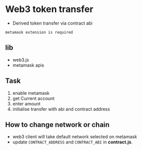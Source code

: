 # Web3 token transfer

- Derived token transfer via contract abi

`metamask extension is required`

## lib
- web3.js
- metamask apis 

## Task 
1. enable metamask
2. get Current account
3. enter amount
4. initialise transfer with abi and contract address

## How to change network or chain
- web3 client will take default network selected on metamask
- update `CONTRACT_ADDRESS` and `CONTRACT_ABI` in **contract.js**.
  